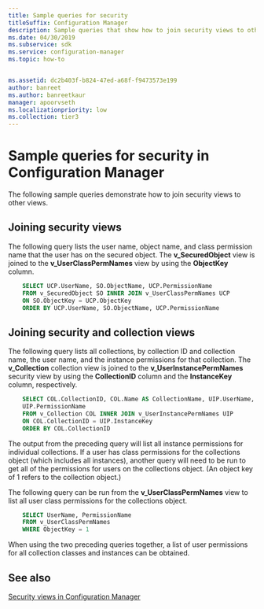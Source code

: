```yaml
---
title: Sample queries for security
titleSuffix: Configuration Manager
description: Sample queries that show how to join security views to other views.
ms.date: 04/30/2019
ms.subservice: sdk
ms.service: configuration-manager
ms.topic: how-to


ms.assetid: dc2b403f-b824-47ed-a68f-f9473573e199
author: banreet
ms.author: banreetkaur
manager: apoorvseth
ms.localizationpriority: low
ms.collection: tier3
---
```


# Sample queries for security in Configuration Manager

The following sample queries demonstrate how to join security views to other views.

## Joining security views

The following query lists the user name, object name, and class permission name that the user has on the secured object. The **v_SecuredObject** view is joined to the **v_UserClassPermNames** view by using the **ObjectKey** column.

```sql
    SELECT UCP.UserName, SO.ObjectName, UCP.PermissionName 
    FROM v_SecuredObject SO INNER JOIN v_UserClassPermNames UCP 
    ON SO.ObjectKey = UCP.ObjectKey 
    ORDER BY UCP.UserName, SO.ObjectName, UCP.PermissionName 
```

## Joining security and collection views

The following query lists all collections, by collection ID and collection name, the user name, and the instance permissions for that collection. The **v_Collection** collection view is joined to the **v_UserInstancePermNames** security view by using the **CollectionID** column and the **InstanceKey** column, respectively.

```sql
    SELECT COL.CollectionID, COL.Name AS CollectionName, UIP.UserName, 
    UIP.PermissionName 
    FROM v_Collection COL INNER JOIN v_UserInstancePermNames UIP 
    ON COL.CollectionID = UIP.InstanceKey 
    ORDER BY COL.CollectionID 
```

The output from the preceding query will list all instance permissions for individual collections. If a user has class permissions for the collections object (which includes all instances), another query will need to be run to get all of the permissions for users on the collections object. (An object key of 1 refers to the collection object.)

The following query can be run from the **v_UserClassPermNames** view to list all user class permissions for the collections object.

```sql
    SELECT UserName, PermissionName 
    FROM v_UserClassPermNames 
    WHERE ObjectKey = 1 
```

When using the two preceding queries together, a list of user permissions for all collection classes and instances can be obtained.

## See also

[Security views in Configuration Manager](security-views-configuration-manager.md)
